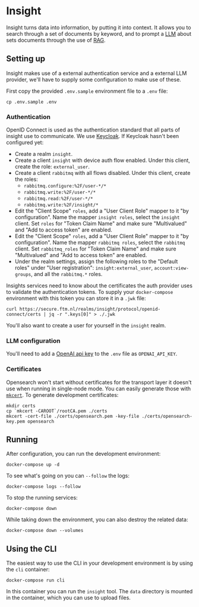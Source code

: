 
# Insight

Insight turns data into information, by putting it into context. It allows you
to search through a set of documents by keyword, and to prompt a
[LLM](https://en.wikipedia.org/wiki/Large_language_model) about sets documents
through the use of
[RAG](https://research.ibm.com/blog/retrieval-augmented-generation-RAG).

## Setting up

Insight makes use of a external authentication service and a external LLM
provider, we'll have to supply some configuration to make use of these.

First copy the provided `.env.sample` environment file to a `.env` file:
```
cp .env.sample .env
```

### Authentication

OpenID Connect is used as the authentication standard that all parts of insight
use to communicate. We use [Keycloak](https://www.keycloak.org/). If Keycloak
hasn't been configured yet:
- Create a realm `insight`.
- Create a client `insight` with device auth flow enabled. Under this client,
  create the role: `external_user`.
- Create a client `rabbitmq` with all flows disabled. Under this client, create
  the roles: 
  - `rabbitmq.configure:%2F/user-*/*`
  - `rabbitmq.write:%2F/user-*/*`
  - `rabbitmq.read:%2F/user-*/*`
  - `rabbitmq.write:%2F/insight/*`
- Edit the "Client Scope" `roles`, add a "User Client Role" mapper to it "by
  configuration". Name the mapper `insight roles`, select the `insight` client.
  Set `roles` for "Token Claim Name" and make sure "Multivalued" and "Add to
  access token" are enabled.
- Edit the "Client Scope" `roles`, add a "User Client Role" mapper to it "by
  configuration". Name the mapper `rabbitmq roles`, select the `rabbitmq` client.
  Set `rabbitmq_roles` for "Token Claim Name" and make sure "Multivalued" and "Add to
  access token" are enabled.
- Under the realm settings, assign the following roles to the "Default roles"
  under "User registration": `insight:external_user`, `account:view-groups`, and
  all the `rabbitmq.*` roles.
  

Insights services need to know about the certificates the auth provider uses to
validate the authentication tokens. To supply your `docker-compose` environment
with this token you can store it in a `.jwk` file:
```
curl https://secure.ftm.nl/realms/insight/protocol/openid-connect/certs | jq -r ".keys[0]" > ./.jwk
```

You'll also want to create a user for yourself in the `insight` realm.

### LLM configuration

You'll need to add a [OpenAI api key](https://platform.openai.com/api-keys) to
the `.env` file as `OPENAI_API_KEY`.


### Certificates

Opensearch won't start without certificates for the transport layer it doesn't
use when running in single-node mode. You can easily generate those with
[`mkcert`](https://github.com/FiloSottile/mkcert). To generate development
certificates:
```
mkdir certs
cp `mkcert -CAROOT`/rootCA.pem ./certs
mkcert -cert-file ./certs/opensearch.pem -key-file ./certs/opensearch-key.pem opensearch 
```

## Running

After configuration, you can run the development environment:
```
docker-compose up -d
```

To see what's going on you can `--follow` the logs:
```
docker-compose logs --follow
```

To stop the running services:
```
docker-compose down
```

While taking down the environment, you can also destroy the related data:
```
docker-compose down --volumes
```


## Using the CLI

The easiest way to use the CLI in your development environment is by using the
`cli` container:
```
docker-compose run cli
```

In this container you can run the `insight` tool. The `data` directory is
mounted in the container, which you can use to upload files.

